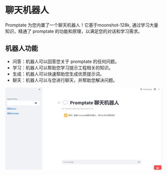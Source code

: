 # 聊天机器人

Promptate 为您内置了一个聊天机器人！它基于moonshot-128k, 通过学习大量知识，精通了 promptate 的功能和原理，以满足您的对话和学习需求。

## 机器人功能

- 问答：机器人可以回答您关于 promptate 的任何问题。
- 学习：机器人可以帮助您学习提示工程相关的知识。
- 生成：机器人可以快速帮助您生成优质提示词。
- 聊天：机器人可以与您进行聊天，并帮助您解决问题。

![智能顾问](image-1.png)
